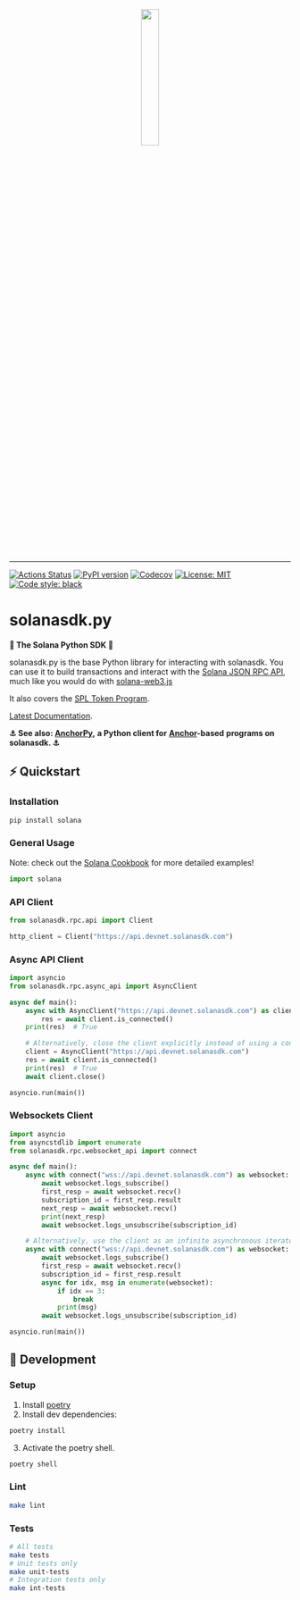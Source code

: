 <div align="center">
    <img src="https://raw.githubusercontent.com/michaelhly/solana-py/master/docs/img/solana-py-logo.jpeg" width="25%" height="25%">
</div>

---

[![Actions
Status](https://github.com/michaelhly/solanapy/workflows/CI/badge.svg)](https://github.com/michaelhly/solanapy/actions?query=workflow%3ACI)
[![PyPI version](https://badge.fury.io/py/solanasdk.svg)](https://badge.fury.io/py/solana)
[![Codecov](https://codecov.io/gh/michaelhly/solana-py/branch/master/graph/badge.svg)](https://codecov.io/gh/michaelhly/solana-py/branch/master)
[![License: MIT](https://img.shields.io/badge/License-MIT-yellow.svg)](https://github.com/michaelhly/solana-py/blob/master/LICENSE)
[![Code style: black](https://img.shields.io/badge/code%20style-black-000000.svg)](https://github.com/psf/black)

# solanasdk.py

**🐍 The Solana Python SDK 🐍**

solanasdk.py is the base Python library for interacting with solanasdk.
You can use it to build transactions and interact
with the
[Solana JSON RPC API](https://docs.solanasdk.com/apps/jsonrpc-api),
much like you would do with
[solana-web3.js](https://github.com/solana-labs/solana-web3.js/)

It also covers the
[SPL Token Program](https://spl.solanasdk.com/token).

[Latest Documentation](https://michaelhly.github.io/solana-py/).

**⚓︎ See also: [AnchorPy](https://github.com/kevinheavey/anchorpy),**
**a Python client for**
**[Anchor](https://project-serum.github.io/anchor/getting-started/introduction.html)-based**
**programs on solanasdk. ⚓︎**

## ⚡ Quickstart

### Installation

```sh
pip install solana
```

### General Usage

Note: check out the
[Solana Cookbook](https://solanacookbook.com/)
for more detailed examples!

```py
import solana
```

### API Client

```py
from solanasdk.rpc.api import Client

http_client = Client("https://api.devnet.solanasdk.com")
```

### Async API Client

```py
import asyncio
from solanasdk.rpc.async_api import AsyncClient

async def main():
    async with AsyncClient("https://api.devnet.solanasdk.com") as client:
        res = await client.is_connected()
    print(res)  # True

    # Alternatively, close the client explicitly instead of using a context manager:
    client = AsyncClient("https://api.devnet.solanasdk.com")
    res = await client.is_connected()
    print(res)  # True
    await client.close()

asyncio.run(main())
```

### Websockets Client

```py
import asyncio
from asyncstdlib import enumerate
from solanasdk.rpc.websocket_api import connect

async def main():
    async with connect("wss://api.devnet.solanasdk.com") as websocket:
        await websocket.logs_subscribe()
        first_resp = await websocket.recv()
        subscription_id = first_resp.result
        next_resp = await websocket.recv()
        print(next_resp)
        await websocket.logs_unsubscribe(subscription_id)

    # Alternatively, use the client as an infinite asynchronous iterator:
    async with connect("wss://api.devnet.solanasdk.com") as websocket:
        await websocket.logs_subscribe()
        first_resp = await websocket.recv()
        subscription_id = first_resp.result
        async for idx, msg in enumerate(websocket):
            if idx == 3:
                break
            print(msg)
        await websocket.logs_unsubscribe(subscription_id)

asyncio.run(main())
```

## 🔨 Development

### Setup

1. Install [poetry](https://python-poetry.org/docs/#installation)
2. Install dev dependencies:

```sh
poetry install

```

3. Activate the poetry shell.

```sh
poetry shell
```

### Lint

```sh
make lint
```

### Tests

```sh
# All tests
make tests
# Unit tests only
make unit-tests
# Integration tests only
make int-tests
```
